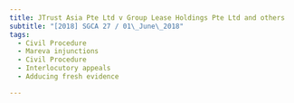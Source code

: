 ```yaml
---
title: JTrust Asia Pte Ltd v Group Lease Holdings Pte Ltd and others 
subtitle: "[2018] SGCA 27 / 01\_June\_2018"
tags:
  - Civil Procedure
  - Mareva injunctions
  - Civil Procedure
  - Interlocutory appeals
  - Adducing fresh evidence

---
```


